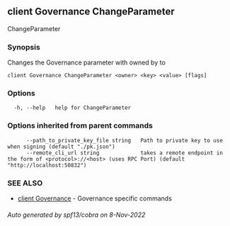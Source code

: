 ## client Governance ChangeParameter

ChangeParameter <owner> <key> <value>

### Synopsis

Changes the Governance parameter with <key> owned by <owner> to <value>

```
client Governance ChangeParameter <owner> <key> <value> [flags]
```

### Options

```
  -h, --help   help for ChangeParameter
```

### Options inherited from parent commands

```
      --path_to_private_key_file string   Path to private key to use when signing (default "./pk.json")
      --remote_cli_url string             takes a remote endpoint in the form of <protocol>://<host> (uses RPC Port) (default "http://localhost:50832")
```

### SEE ALSO

* [client Governance](client_Governance.md)	 - Governance specific commands

###### Auto generated by spf13/cobra on 8-Nov-2022
